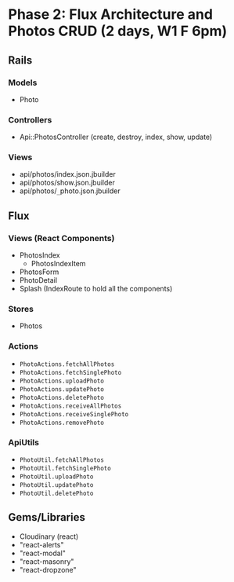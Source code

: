 # Phase 2: Flux Architecture and Photos CRUD (2 days, W1 F 6pm)

## Rails
### Models
* Photo

### Controllers
* Api::PhotosController (create, destroy, index, show, update)

### Views
* api/photos/index.json.jbuilder
* api/photos/show.json.jbuilder
* api/photos/`_`photo.json.jbuilder

## Flux
### Views (React Components)
* PhotosIndex
  - PhotosIndexItem
* PhotosForm
* PhotoDetail
* Splash (IndexRoute to hold all the components)

### Stores
* Photos

### Actions
* `PhotoActions.fetchAllPhotos`
* `PhotoActions.fetchSinglePhoto`
* `PhotoActions.uploadPhoto`
* `PhotoActions.updatePhoto`
* `PhotoActions.deletePhoto`
* `PhotoActions.receiveAllPhotos`
* `PhotoActions.receiveSinglePhoto`
* `PhotoActions.removePhoto`

### ApiUtils
* `PhotoUtil.fetchAllPhotos`
* `PhotoUtil.fetchSinglePhoto`
* `PhotoUtil.uploadPhoto`
* `PhotoUtil.updatePhoto`
* `PhotoUtil.deletePhoto`

## Gems/Libraries
* Cloudinary (react)
* "react-alerts"
* "react-modal"
* "react-masonry"
* "react-dropzone"
